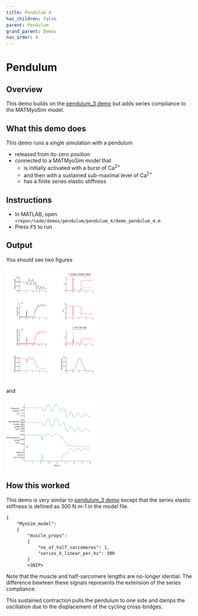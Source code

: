 ```yaml
---
title: Pendulum 4
has_children: false
parent: Pendulum
grand_parent: Demos
nav_order: 4
---
```


# Pendulum

## Overview

This demo builds on the [pendulum_3 demo](../pendulum_3/pendulum_3.html) but adds series compliance to the MATMyoSim model.

## What this demo does

This demo runs a single simulation with a pendulum
+ released from its-zero position
+ connected to a MATMyoSim model that
  + is initially activated with a burst of Ca<sup>2+</sup>
  + and then with a sustained sub-maximal level of Ca<sup>2+</sup>
  + has a finite series elastic stiffness

## Instructions

+ In MATLAB, open `<repo>/code/demos/pendulum/pendulum_4/demo_pendulum_4.m`
+ Press <kbd>F5</kbd> to run

## Output

You should see two figures

<img src="matmyosim_output.png" width="50%">

and

<img src="pendulum_output.png" width="50%">

## How this worked

This demo is very similar to [pendulum_3 demo](../pendulum_3/pendulum_3.html) except that the series elastic stiffness is defined as 300 N m</sup>-1</sup> in the model file.

````
{
    "MyoSim_model":
    {
        "muscle_props":
        {
            "no_of_half_sarcomeres": 1,
            "series_k_linear_per_hs": 300
        }
        <SNIP>
````

Note that the muscle and half-sarcomere lengths are no-longer idential. The difference bewteen these signals represents the extension of the series compliance.

This sustained contraction pulls the pendulum to one side and damps the oscillation due to the displacement of the cycling cross-bridges.
